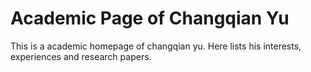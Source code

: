 # Academic Page of Changqian Yu
This is a academic homepage of changqian yu. Here lists his interests, experiences and research papers.
